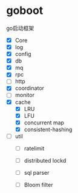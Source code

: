 # goboot

go启动框架

- [x] Core
- [x] log
- [x] config
- [x] db
- [x] mq
- [x] rpc
- [ ] http
- [x] coordinator
- [ ] monitor
- [x] cache
  - [x] LRU
  - [x] LFU
  - [x] concurrent map
  - [x] consistent-hashing
- [ ] util
  - [ ] ratelimit
  - [ ] distributed lockd
  - [ ] sql parser
  - [ ] Bloom filter

